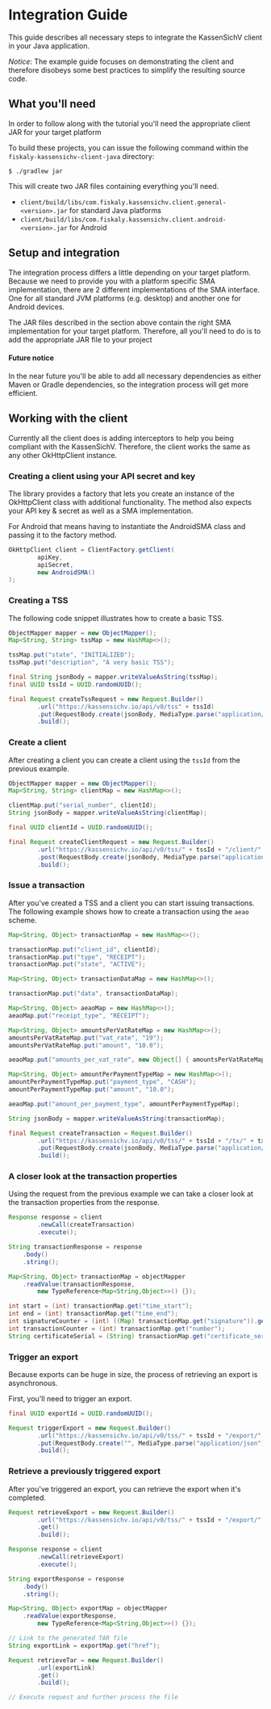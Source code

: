 # Integration Guide
This guide describes all necessary steps to integrate the KassenSichV
client in your Java application.

*Notice*: The example guide focuses on demonstrating the client and
therefore disobeys some best practices to simplify 
the resulting source code.

## What you'll need
In order to follow along with the tutorial you'll need the appropriate
client JAR for your target platform

To build these projects, you can issue the following command
within the `fiskaly-kassensichv-client-java` directory:

`$ ./gradlew jar` 

This will create two JAR files containing everything you'll need.

* `client/build/libs/com.fiskaly.kassensichv.client.general-<version>.jar` for standard Java platforms
* `client/build/libs/com.fiskaly.kassensichv.client.android-<version>.jar` for Android

## Setup and integration
The integration process differs a little depending on your target
platform. Because we need to provide you with a platform specific SMA
implementation, there are 2 different implementations of the SMA interface.
One for all standard JVM platforms (e.g. desktop) and another one
for Android devices. 

The JAR files described in the section above contain the right SMA
implementation for your target platform. Therefore, all you'll need to
do is to add the appropriate JAR file to your project

#### Future notice
In the near future you'll be able to add all necessary dependencies as
either Maven or Gradle dependencies, so the integration process will get
more efficient.

## Working with the client
Currently all the client does is adding interceptors to help you being
compliant with the KassenSichV. Therefore, the client works the same
as any other OkHttpClient instance. 
### Creating a client using your API secret and key
The library provides a factory that lets you create an instance
of the OkHttpClient class with additional functionality. The method
also expects your API key & secret as well as a SMA implementation.

For Android that means having to instantiate the AndroidSMA class and 
passing it to the factory method.

```java
OkHttpClient client = ClientFactory.getClient(
        apiKey,
        apiSecret,
        new AndroidSMA()
);
```

### Creating a TSS
The following code snippet illustrates how to create a basic
TSS.
```java
ObjectMapper mapper = new ObjectMapper();
Map<String, String> tssMap = new HashMap<>();

tssMap.put("state", "INITIALIZED");
tssMap.put("description", "A very basic TSS");

final String jsonBody = mapper.writeValueAsString(tssMap);
final UUID tssId = UUID.randomUUID();

final Request createTssRequest = new Request.Builder()
        .url("https://kassensichv.io/api/v0/tss" + tssId)
        .put(RequestBody.create(jsonBody, MediaType.parse("application/json")))
        .build();
```
### Create a client
After creating a client you can create a client using the `tssId`
from the previous example.
```java
ObjectMapper mapper = new ObjectMapper();
Map<String, String> clientMap = new HashMap<>();

clientMap.put("serial_number", clientId);
String jsonBody = mapper.writeValueAsString(clientMap);

final UUID clientId = UUID.randomUUID();

final Request createClientRequest = new Request.Builder()
        .url("https://kassensichv.io/api/v0/tss/" + tssId + "/client/" + clientId)
        .post(RequestBody.create(jsonBody, MediaType.parse("application/json")))
        .build();
```
### Issue a transaction
After you've created a TSS and a client you can start issuing
transactions. The following example shows how to create a transaction
using the `aeao` scheme.
```java
Map<String, Object> transactionMap = new HashMap<>();

transactionMap.put("client_id", clientId);
transactionMap.put("type", "RECEIPT");
transactionMap.put("state", "ACTIVE");

Map<String, Object> transactionDataMap = new HashMap<>();

transactionMap.put("data", transactionDataMap);

Map<String, Object> aeaoMap = new HashMap<>();
aeaoMap.put("receipt_type", "RECEIPT");

Map<String, Object> amountsPerVatRateMap = new HashMap<>();
amountsPerVatRateMap.put("vat_rate", "19");
amountsPerVatRateMap.put("amount", "10.0");

aeaoMap.put("amounts_per_vat_rate", new Object[] { amountsPerVatRateMap });

Map<String, Object> amountPerPaymentTypeMap = new HashMap<>();
amountPerPaymentTypeMap.put("payment_type", "CASH");
amountPerPaymentTypeMap.put("amount", "10.0");

aeaoMap.put("amount_per_payment_type", amountPerPaymentTypeMap);

String jsonBody = mapper.writeValueAsString(transactionMap);

final Request createTransaction = Request.Builder()
        .url("https://kassensichv.io/api/v0/tss/" + tssId + "/tx/" + txId)
        .put(RequestBody.create(jsonBody, MediaType.parse("application/json")))
        .build();
```
### A closer look at the transaction properties
Using the request from the previous example we can take a closer look
at the transaction properties from the response.
```java
Response response = client
        .newCall(createTransaction)
        .execute();

String transactionResponse = response
    .body()
    .string();

Map<String, Object> transactionMap = objectMapper
    .readValue(transactionResponse,
        new TypeReference<Map<String,Object>>() {});

int start = (int) transactionMap.get("time_start");
int end = (int) transactionMap.get("time_end");
int signatureCounter = (int) ((Map) transactionMap.get("signature")).get("counter"));
int transactionCounter = (int) transactionMap.get("number");
String certificateSerial = (String) transactionMap.get("certificate_serial");
```

### Trigger an export
Because exports can be huge in size, the process of retrieving an export
is asynchronous.

First, you'll need to trigger an export.
```java
final UUID exportId = UUID.randomUUID();

Request triggerExport = new Request.Builder()
        .url("https://kassensichv.io/api/v0/tss/" + tssId + "/export/" + exportId)
        .put(RequestBody.create("", MediaType.parse("application/json")))
        .build();
```
### Retrieve a previously triggered export
After you've triggered an export, you can retrieve the export when
it's completed.

```java
Request retrieveExport = new Request.Builder()
        .url("https://kassensichv.io/api/v0/tss/" + tssId + "/export/" + exportId)
        .get()
        .build();

Response response = client
        .newCall(retrieveExport)
        .execute();

String exportResponse = response
    .body()
    .string();

Map<String, Object> exportMap = objectMapper
    .readValue(exportResponse,
        new TypeReference<Map<String,Object>>() {});

// Link to the generated TAR file
String exportLink = exportMap.get("href");

Request retrieveTar = new Request.Builder()
        .url(exportLink)
        .get()
        .build();

// Execute request and further process the file
```
